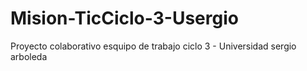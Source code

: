# Mision-TicCiclo-3-Usergio
Proyecto colaborativo esquipo de trabajo ciclo 3 - Universidad sergio arboleda
